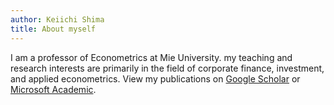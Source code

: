 ```yaml
---
author: Keiichi Shima
title: About myself
---
```


I am a professor of Econometrics at Mie University. my teaching and research interests are primarily in the field of corporate finance, investment, and applied econometrics. View my publications on [Google Scholar](https://scholar.google.com/citations?user=2bEbpNYAAAAJ) or [Microsoft Academic](https://academic.microsoft.com/author/2227422317/).